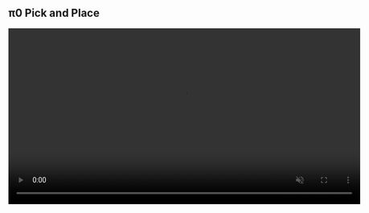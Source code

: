 ## π0 Pick and Place
<video src="https://github.com/chrisway613/robotics-projects/raw/main/assets/π0-pnp-30s.mp4"
       controls width="700" muted autoplay loop>
</video>
